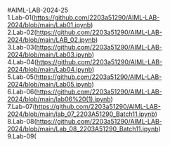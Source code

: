 #AIML-LAB-2024-25  
1.Lab-01(https://github.com/2203a51290/AIML-LAB-2024/blob/main/Lab01.ipynb)  
2.Lab-02(https://github.com/2203a51290/AIML-LAB-2024/blob/main/LAB_02.ipynb)  
3.Lab-03(https://github.com/2203a51290/AIML-LAB-2024/blob/main/Lab03.ipynb)  
4.Lab-04(https://github.com/2203a51290/AIML-LAB-2024/blob/main/Lab04.ipynb)  
5.Lab-05(https://github.com/2203a51290/AIML-LAB-2024/blob/main/Lab05.ipynb)  
6.Lab-06(https://github.com/2203a51290/AIML-LAB-2024/blob/main/lab06%20(1).ipynb)  
7.Lab-07(https://github.com/2203a51290/AIML-LAB-2024/blob/main/lab_07_2203A51290_Batch11.ipynb)  
8.Lab-08(https://github.com/2203a51290/AIML-LAB-2024/blob/main/Lab_08_2203A51290_Batch11.ipynb)  
9.Lab-09(

